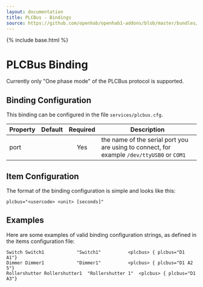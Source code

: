 ```yaml
---
layout: documentation
title: PLCBus - Bindings
source: https://github.com/openhab/openhab1-addons/blob/master/bundles/binding/org.openhab.binding.plcbus/README.md
---
```


<!-- Attention authors: Do not edit directly. Please add your changes to the appropriate source repository -->

{% include base.html %}

# PLCBus Binding

Currently only "One phase mode" of the PLCBus protocol is supported.

## Binding Configuration

This binding can be configured in the file `services/plcbus.cfg`.

| Property | Default | Required | Description |
|----------|---------|:--------:|-------------|
| port     |         |   Yes    | the name of the serial port you are using to connect, for example `/dev/ttyUSB0` or `COM1` |

## Item Configuration

The format of the binding configuration is simple and looks like this:

```
plcbus="<usercode> <unit> [seconds]"
```

## Examples

Here are some examples of valid binding configuration strings, as defined in the items configuration file:

```
Switch Switch1	          "Switch1"          <plcbus> { plcbus="D1 A1"}
Dimmer Dimmer1	          "Dimmer1"          <plcbus> { plcbus="D1 A2 5"}
Rollershutter Rollershutter1  "Rollershutter 1"  <plcbus> { plcbus="D1 A3"}
```
